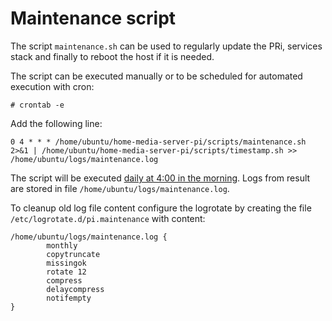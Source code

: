 # Maintenance script

The script `maintenance.sh` can be used to regularly update the PRi, services stack and finally to reboot the host if it is needed.

The  script can be executed manually or to be scheduled for automated execution with cron:

```
# crontab -e
```
Add the following line:
```
0 4 * * * /home/ubuntu/home-media-server-pi/scripts/maintenance.sh 2>&1 | /home/ubuntu/home-media-server-pi/scripts/timestamp.sh >> /home/ubuntu/logs/maintenance.log
```

The script will be executed [daily at 4:00 in the morning](https://crontab.guru/#0_4_*_*_*). Logs from result are stored in file `/home/ubuntu/logs/maintenance.log`.

To cleanup old log file content configure the logrotate by creating the file `/etc/logrotate.d/pi.maintenance` with content:
```
/home/ubuntu/logs/maintenance.log {
        monthly
        copytruncate
        missingok
        rotate 12
        compress
        delaycompress
        notifempty
}
```
